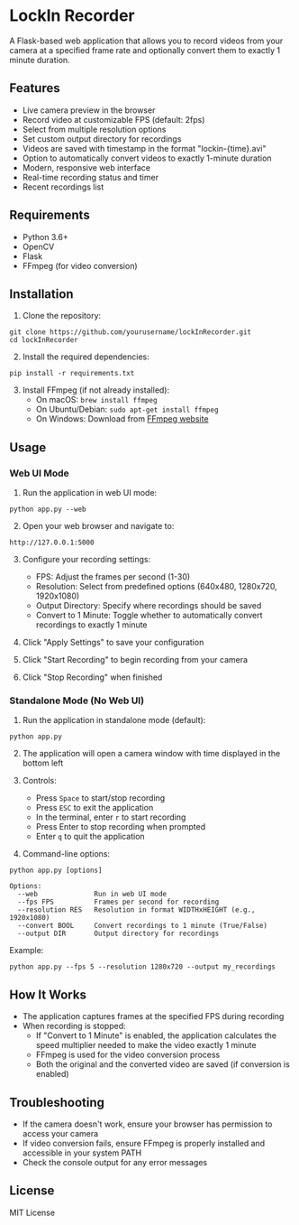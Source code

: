 # LockIn Recorder

A Flask-based web application that allows you to record videos from your camera at a specified frame rate and optionally convert them to exactly 1 minute duration.

## Features

- Live camera preview in the browser
- Record video at customizable FPS (default: 2fps)
- Select from multiple resolution options
- Set custom output directory for recordings
- Videos are saved with timestamp in the format "lockin-{time}.avi"
- Option to automatically convert videos to exactly 1-minute duration
- Modern, responsive web interface
- Real-time recording status and timer
- Recent recordings list

## Requirements

- Python 3.6+
- OpenCV
- Flask
- FFmpeg (for video conversion)

## Installation

1. Clone the repository:
```
git clone https://github.com/yourusername/lockInRecorder.git
cd lockInRecorder
```

2. Install the required dependencies:
```
pip install -r requirements.txt
```

3. Install FFmpeg (if not already installed):
   - On macOS: `brew install ffmpeg`
   - On Ubuntu/Debian: `sudo apt-get install ffmpeg`
   - On Windows: Download from [FFmpeg website](https://ffmpeg.org/download.html)

## Usage

### Web UI Mode

1. Run the application in web UI mode:
```
python app.py --web
```

2. Open your web browser and navigate to:
```
http://127.0.0.1:5000
```

3. Configure your recording settings:
   - FPS: Adjust the frames per second (1-30)
   - Resolution: Select from predefined options (640x480, 1280x720, 1920x1080)
   - Output Directory: Specify where recordings should be saved
   - Convert to 1 Minute: Toggle whether to automatically convert recordings to exactly 1 minute

4. Click "Apply Settings" to save your configuration

5. Click "Start Recording" to begin recording from your camera

6. Click "Stop Recording" when finished

### Standalone Mode (No Web UI)

1. Run the application in standalone mode (default):
```
python app.py
```

2. The application will open a camera window with time displayed in the bottom left

3. Controls:
   - Press `Space` to start/stop recording
   - Press `ESC` to exit the application
   - In the terminal, enter `r` to start recording
   - Press Enter to stop recording when prompted
   - Enter `q` to quit the application

4. Command-line options:
```
python app.py [options]

Options:
  --web              Run in web UI mode
  --fps FPS          Frames per second for recording
  --resolution RES   Resolution in format WIDTHxHEIGHT (e.g., 1920x1080)
  --convert BOOL     Convert recordings to 1 minute (True/False)
  --output DIR       Output directory for recordings
```

Example:
```
python app.py --fps 5 --resolution 1280x720 --output my_recordings
```

## How It Works

- The application captures frames at the specified FPS during recording
- When recording is stopped:
  - If "Convert to 1 Minute" is enabled, the application calculates the speed multiplier needed to make the video exactly 1 minute
  - FFmpeg is used for the video conversion process
  - Both the original and the converted video are saved (if conversion is enabled)

## Troubleshooting

- If the camera doesn't work, ensure your browser has permission to access your camera
- If video conversion fails, ensure FFmpeg is properly installed and accessible in your system PATH
- Check the console output for any error messages

## License

MIT License 
